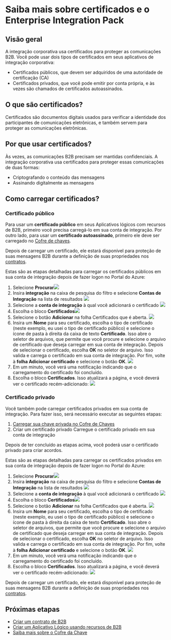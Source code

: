<properties 
	pageTitle="Usando certificados com o Enterprise Integration Pack | Serviço de Aplicativo do Microsoft Azure" 
	description="Saiba como usar certificados com o Enterprise Integration Pack e Aplicativos lógicos" 
	services="app-service\logic" 
	documentationCenter=".net,nodejs,java"
	authors="msftman" 
	manager="erikre" 
	editor="cgronlun"/>

<tags 
	ms.service="app-service-logic" 
	ms.workload="integration" 
	ms.tgt_pltfrm="na" 
	ms.devlang="na" 
	ms.topic="article" 
	ms.date="06/29/2016" 
	ms.author="deonhe"/>

# Saiba mais sobre certificados e o Enterprise Integration Pack

## Visão geral
A integração corporativa usa certificados para proteger as comunicações B2B. Você pode usar dois tipos de certificados em seus aplicativos de integração corporativa:
- Certificados públicos, que devem ser adquiridos de uma autoridade de certificação (CA)
- Certificados privados, que você pode emitir por conta própria, e às vezes são chamados de certificados autoassinados.

## O que são certificados?
Certificados são documentos digitais usados para verificar a identidade dos participantes de comunicações eletrônicas, e também servem para proteger as comunicações eletrônicas.

## Por que usar certificados?
Às vezes, as comunicações B2B precisam ser mantidas confidenciais. A integração corporativa usa certificados para proteger essas comunicações de duas formas:
- Criptografando o conteúdo das mensagens
- Assinando digitalmente as mensagens

## Como carregar certificados?

### Certificado público
Para usar um **certificado público** em seus Aplicativos lógicos com recursos de B2B, primeiro você precisa carregá-lo em sua conta de integração. Por outro lado, para usar um **certificado autoassinado**, primeiro ele deve ser carregado no [Cofre de chaves](../key-vault/key-vault-get-started.md "Saiba mais sobre o Cofre de Chaves").

Depois de carregar um certificado, ele estará disponível para proteção de suas mensagens B2B durante a definição de suas propriedades nos [contratos](./app-service-logic-enterprise-integration-agreements.md).

Estas são as etapas detalhadas para carregar os certificados públicos em sua conta de integração depois de fazer logon no Portal do Azure:
1. Selecione **Procurar**![](./media/app-service-logic-enterprise-integration-overview/overview-1.png)
2. Insira **integração** na caixa de pesquisa do filtro e selecione **Contas de Integração** na lista de resultados ![](./media/app-service-logic-enterprise-integration-overview/overview-2.png)
3. Selecione a **conta de integração** à qual você adicionará o certificado ![](./media/app-service-logic-enterprise-integration-overview/overview-3.png)
4.  Escolha o bloco **Certificados**![](./media/app-service-logic-enterprise-integration-certificates/certificate-1.png)
5. Selecione o botão **Adicionar** na folha Certificados que é aberta. ![](./media/app-service-logic-enterprise-integration-certificates/certificate-2.png)
6. Insira um **Nome** para seu certificado, escolha o tipo de certificado (neste exemplo, eu usei o tipo de certificado público) e selecione o ícone de pasta à direita da caixa de texto **Certificado**. Isso abre o seletor de arquivos, que permite que você procure e selecione o arquivo de certificado que deseja carregar em sua conta de integração. Depois de selecionar o certificado, escolha **OK** no seletor de arquivo. Isso valida e carrega o certificado em sua conta de integração. Por fim, volte à **folha Adicionar certificado** e selecione o botão **OK**. ![](./media/app-service-logic-enterprise-integration-certificates/certificate-3.png)
7. Em um minuto, você verá uma notificação indicando que o carregamento do certificado foi concluído.
8. Escolha o bloco **Certificados**. Isso atualizará a página, e você deverá ver o certificado recém-adicionado: ![](./media/app-service-logic-enterprise-integration-certificates/certificate-4.png)

### Certificado privado
Você também pode carregar certificados privados em sua conta de integração. Para fazer isso, será necessário executar as seguintes etapas:
1. [Carregar sua chave privada no Cofre de Chaves](../key-vault/key-vault-get-started.md "Saiba mais sobre o Cofre de Chaves")
2. Criar um certificado privado Carregue o certificado privado em sua conta de integração

Depois de ter concluído as etapas acima, você poderá usar o certificado privado para criar acordos.

Estas são as etapas detalhadas para carregar os certificados privados em sua conta de integração depois de fazer logon no Portal do Azure:
1. Selecione **Procurar**![](./media/app-service-logic-enterprise-integration-overview/overview-1.png)
2. Insira **integração** na caixa de pesquisa do filtro e selecione **Contas de Integração** na lista de resultados ![](./media/app-service-logic-enterprise-integration-overview/overview-2.png)
3. Selecione a **conta de integração** à qual você adicionará o certificado ![](./media/app-service-logic-enterprise-integration-overview/overview-3.png)
4.  Escolha o bloco **Certificados**![](./media/app-service-logic-enterprise-integration-certificates/certificate-1.png)
5. Selecione o botão **Adicionar** na folha Certificados que é aberta. ![](./media/app-service-logic-enterprise-integration-certificates/certificate-2.png)
6. Insira um **Nome** para seu certificado, escolha o tipo de certificado (neste exemplo, eu usei o tipo de certificado público) e selecione o ícone de pasta à direita da caixa de texto **Certificado**. Isso abre o seletor de arquivos, que permite que você procure e selecione o arquivo de certificado que deseja carregar em sua conta de integração. Depois de selecionar o certificado, escolha **OK** no seletor de arquivo. Isso valida e carrega o certificado em sua conta de integração. Por fim, volte à **folha Adicionar certificado** e selecione o botão **OK**. ![](./media/app-service-logic-enterprise-integration-certificates/privatecertificate-1.png)
7. Em um minuto, você verá uma notificação indicando que o carregamento do certificado foi concluído.
8. Escolha o bloco **Certificados**. Isso atualizará a página, e você deverá ver o certificado recém-adicionado: ![](./media/app-service-logic-enterprise-integration-certificates/privatecertificate-2.png)

Depois de carregar um certificado, ele estará disponível para proteção de suas mensagens B2B durante a definição de suas propriedades nos [contratos](./app-service-logic-enterprise-integration-agreements.md).


## Próximas etapas
- [Criar um contrato de B2B](./app-service-logic-enterprise-integration-agreements.md)
- [Criar um Aplicativo Lógico usando recursos de B2B](./app-service-logic-enterprise-integration-b2b.md)
- [Saiba mais sobre o Cofre da Chave](../key-vault/key-vault-get-started.md "Saiba mais sobre o Cofre de Chaves")

<!---HONumber=AcomDC_0706_2016-->